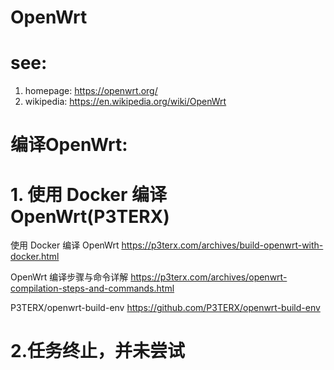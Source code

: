 # OpenWrt
# see:
1. homepage:  https://openwrt.org/
2. wikipedia: https://en.wikipedia.org/wiki/OpenWrt  

 # 编译OpenWrt:
 # 1. 使用 Docker 编译 OpenWrt(P3TERX) 
 使用 Docker 编译 OpenWrt
 https://p3terx.com/archives/build-openwrt-with-docker.html
 
 OpenWrt 编译步骤与命令详解
 https://p3terx.com/archives/openwrt-compilation-steps-and-commands.html
 
 P3TERX/openwrt-build-env
 https://github.com/P3TERX/openwrt-build-env
 
 # 2.任务终止，并未尝试

